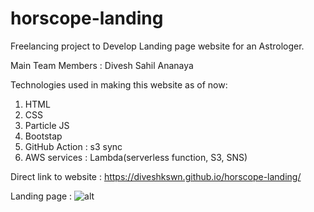 # horscope-landing



Freelancing project to Develop Landing page website for an Astrologer.

Main Team Members : 
Divesh 
Sahil
Ananaya

Technologies used in making this website as of now: 
1. HTML
2. CSS
3. Particle JS
4. Bootstap
5. GitHub Action : s3 sync
6. AWS services : Lambda(serverless function, S3, SNS)


Direct link to website :  https://diveshkswn.github.io/horscope-landing/


Landing page : 
![alt](https://diveshkswn.github.io/horscope-landing/)


